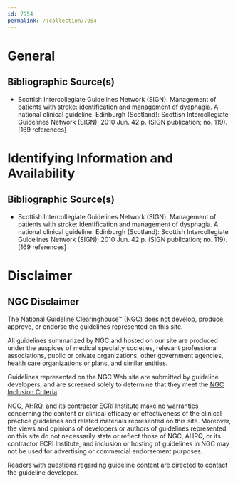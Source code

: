 ```yaml
---
id: 7954
permalink: /:collection/7954
---
```


# General

## Bibliographic Source(s)

- Scottish Intercollegiate Guidelines Network (SIGN). Management of patients with stroke: identification and management of dysphagia. A national clinical guideline. Edinburgh (Scotland): Scottish Intercollegiate Guidelines Network (SIGN); 2010 Jun. 42 p. (SIGN publication; no. 119). [169 references]

# Identifying Information and Availability

## Bibliographic Source(s)

- Scottish Intercollegiate Guidelines Network (SIGN). Management of patients with stroke: identification and management of dysphagia. A national clinical guideline. Edinburgh (Scotland): Scottish Intercollegiate Guidelines Network (SIGN); 2010 Jun. 42 p. (SIGN publication; no. 119). [169 references]

# Disclaimer

## NGC Disclaimer

The National Guideline Clearinghouse™ (NGC) does not develop, produce, approve, or endorse the guidelines represented on this site.

All guidelines summarized by NGC and hosted on our site are produced under the auspices of medical specialty societies, relevant professional associations, public or private organizations, other government agencies, health care organizations or plans, and similar entities.

Guidelines represented on the NGC Web site are submitted by guideline developers, and are screened solely to determine that they meet the [NGC Inclusion Criteria](/help-and-about/summaries/inclusion-criteria).

NGC, AHRQ, and its contractor ECRI Institute make no warranties concerning the content or clinical efficacy or effectiveness of the clinical practice guidelines and related materials represented on this site. Moreover, the views and opinions of developers or authors of guidelines represented on this site do not necessarily state or reflect those of NGC, AHRQ, or its contractor ECRI Institute, and inclusion or hosting of guidelines in NGC may not be used for advertising or commercial endorsement purposes.

Readers with questions regarding guideline content are directed to contact the guideline developer.

